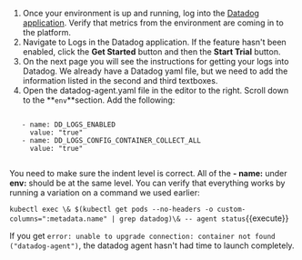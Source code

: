 1. Once your environment is up and running, log into the <a href="https://app.datadoghq.com" target="_datadog">Datadog application</a>. Verify that metrics from the environment are coming in to the platform.
2. Navigate to Logs in the Datadog application. If the feature hasn't been enabled, click the **Get Started** button and then the **Start Trial** button.
3. On the next page you will see the instructions for getting your logs into Datadog. We already have a Datadog yaml file, but we need to add the information listed in the second and third textboxes.
4. Open the datadog-agent.yaml file in the editor to the right. Scroll down to the **`env`**section. Add the following:
  <pre><code>
   - name: DD_LOGS_ENABLED
     value: "true"
   - name: DD_LOGS_CONFIG_CONTAINER_COLLECT_ALL
     value: "true"
  </code></pre>

  You need to make sure the indent level is correct. All of the **- name:** under **env:** should be at the same level. You can verify that everything works by running a variation on a command we used earlier:

  `kubectl exec \&
  $(kubectl get pods --no-headers -o custom-columns=":metadata.name" | grep datadog)\&
   -- agent status`{{execute}}

  If you get `error: unable to upgrade connection: container not found ("datadog-agent")`, the datadog agent hasn't had time to launch completely.